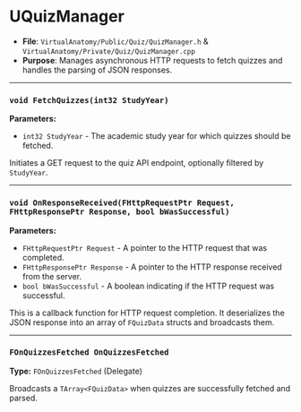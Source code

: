 # UQuizManager

* **File**: `VirtualAnatomy/Public/Quiz/QuizManager.h` & `VirtualAnatomy/Private/Quiz/QuizManager.cpp`
* **Purpose**: Manages asynchronous HTTP requests to fetch quizzes and handles the parsing of JSON responses.

---

### `void FetchQuizzes(int32 StudyYear)`

**Parameters:**

-   `int32 StudyYear` - The academic study year for which quizzes should be fetched.

Initiates a GET request to the quiz API endpoint, optionally filtered by `StudyYear`.

---

### `void OnResponseReceived(FHttpRequestPtr Request, FHttpResponsePtr Response, bool bWasSuccessful)`

**Parameters:**

-   `FHttpRequestPtr Request` - A pointer to the HTTP request that was completed.
-   `FHttpResponsePtr Response` - A pointer to the HTTP response received from the server.
-   `bool bWasSuccessful` - A boolean indicating if the HTTP request was successful.

This is a callback function for HTTP request completion. It deserializes the JSON response into an array of `FQuizData` structs and broadcasts them.

---

### `FOnQuizzesFetched OnQuizzesFetched`

**Type:** `FOnQuizzesFetched` (Delegate)

Broadcasts a `TArray<FQuizData>` when quizzes are successfully fetched and parsed.

